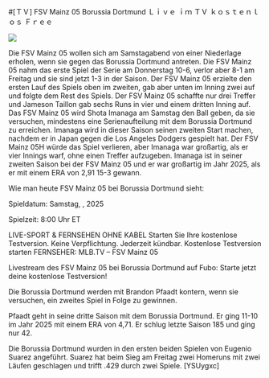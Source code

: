 #[ＴＶ] FSV Mainz 05 Borussia Dortmund Ｌｉｖｅ ｉｍ ＴＶ ｋｏｓｔｅｎｌｏｓ Ｆｒｅｅ  
  
  
[![](https://i.imgur.com/qSNzIqt.png)](https://movie.rssnews.media/WqgHeINr.php)  
  
Die FSV Mainz 05 wollen sich am Samstagabend von einer Niederlage erholen, wenn sie gegen das Borussia Dortmund antreten. Die FSV Mainz 05 nahm das erste Spiel der Serie am Donnerstag 10-6, verlor aber 8-1 am Freitag und sie sind jetzt 1-3 in der Saison. Der FSV Mainz 05 erzielte den ersten Lauf des Spiels oben im zweiten, gab aber unten im Inning zwei auf und folgte dem Rest des Spiels. Der FSV Mainz 05 schaffte nur drei Treffer und Jameson Taillon gab sechs Runs in vier und einem dritten Inning auf. Das FSV Mainz 05 wird Shota Imanaga am Samstag den Ball geben, da sie versuchen, mindestens eine Serienaufteilung mit dem Borussia Dortmund zu erreichen. Imanaga wird in dieser Saison seinen zweiten Start machen, nachdem er in Japan gegen die Los Angeles Dodgers gespielt hat. Der FSV Mainz 05H würde das Spiel verlieren, aber Imanaga war großartig, als er vier Innings warf, ohne einen Treffer aufzugeben. Imanaga ist in seiner zweiten Saison bei der FSV Mainz 05 und er war großartig im Jahr 2025, als er mit einem ERA von 2,91 15-3 gewann.

Wie man heute FSV Mainz 05 bei Borussia Dortmund sieht:

Spieldatum: Samstag, , 2025

Spielzeit: 8:00 Uhr ET

LIVE-SPORT & FERNSEHEN OHNE KABEL
Starten Sie Ihre kostenlose Testversion. Keine Verpflichtung. Jederzeit kündbar.
Kostenlose Testversion starten
FERNSEHER: MLB.TV – FSV Mainz 05

Livestream des FSV Mainz 05 bei Borussia Dortmund auf Fubo: Starte jetzt deine kostenlose Testversion!

Die Borussia Dortmund werden mit Brandon Pfaadt kontern, wenn sie versuchen, ein zweites Spiel in Folge zu gewinnen.

Pfaadt geht in seine dritte Saison mit dem Borussia Dortmund. Er ging 11-10 im Jahr 2025 mit einem ERA von 4,71. Er schlug letzte Saison 185 und ging nur 42.

Die Borussia Dortmund wurden in den ersten beiden Spielen von Eugenio Suarez angeführt. Suarez hat beim Sieg am Freitag zwei Homeruns mit zwei Läufen geschlagen und trifft .429 durch zwei Spiele. [YSUygxc]